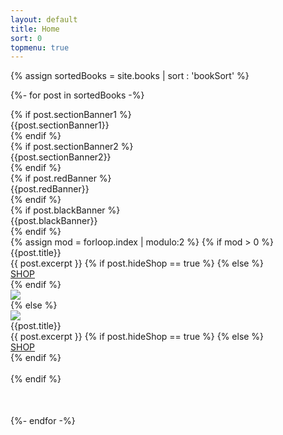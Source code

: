 ```yaml
---
layout: default
title: Home
sort: 0
topmenu: true
---
```

{% assign sortedBooks = site.books | sort : 'bookSort' %}

{%- for post in sortedBooks -%}
    <div style="margin-bottom:50px">
        {% if post.sectionBanner1 %}
        <div class="row">
            <div class="sectionBanner1">
                {{post.sectionBanner1}}
            </div>
        </div>
        {% endif %}   
        {% if post.sectionBanner2 %}
        <div class="row">
            <div class="sectionBanner2">
                {{post.sectionBanner2}}
            </div>
        </div>
        {% endif %}   
        {% if post.redBanner %}
        <div class="row">
            <div class="redBanner">
                {{post.redBanner}}
            </div>
        </div>
        {% endif %}        
        {% if post.blackBanner %}
        <div class="row">
            <div class="blackBanner">
                {{post.blackBanner}}
            </div>
        </div>
        {% endif %}        
        {% assign mod = forloop.index | modulo:2 %}
        {% if mod > 0 %}
            <div class="row">
                <div class="col" data-aos="fade-right">
                    <div class="bookTitle">{{post.title}}</div>
                    {{ post.excerpt }}
                    {% if post.hideShop == true %}
                    {% else %}
                    <div class='shop'>
                        <a class='shop' href="{{site.baseurl}}{{post.url}}">SHOP</a>
                    </div>
                    {% endif %}
                </div>
                <div class="col" data-aos="fade-left">
                    <img src="{{site.baseurl}}{{post.image}}" class="img-fluid">
                </div>
            </div>
        {% else %}
            <div class="row">
                <div class="col" data-aos="fade-right">
                    <img src="{{site.baseurl}}{{post.image}}" class="img-fluid">
                </div>
                <div class="col" data-aos="fade-left">
                    <div class="bookTitle">{{post.title}}</div>
                    {{ post.excerpt }}
                    {% if post.hideShop == true %}
                    {% else %}
                    <div class='shop'>
                        <a class='shop' href="{{site.baseurl}}{{post.url}}">SHOP</a>
                    </div>
                    {% endif %}
                </div>
            </div>        
        {% endif %}
    </div>
{%- endfor -%}

